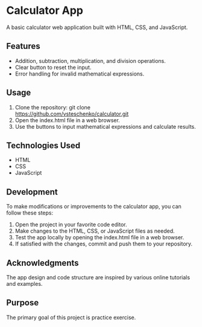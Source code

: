 Calculator App
==============

A basic calculator web application built with HTML, CSS, and JavaScript.

Features
--------

- Addition, subtraction, multiplication, and division operations.
- Clear button to reset the input.
- Error handling for invalid mathematical expressions.

Usage
-----

1. Clone the repository:
git clone https://github.com/vsteschenko/calculator.git
2. Open the index.html file in a web browser.
3. Use the buttons to input mathematical expressions and calculate results.

Technologies Used
------------------

- HTML
- CSS
- JavaScript

Development
------------

To make modifications or improvements to the calculator app, you can follow these steps:

1. Open the project in your favorite code editor.
2. Make changes to the HTML, CSS, or JavaScript files as needed.
3. Test the app locally by opening the index.html file in a web browser.
4. If satisfied with the changes, commit and push them to your repository.

Acknowledgments
---------------

The app design and code structure are inspired by various online tutorials and examples.

Purpose
-------
The primary goal of this project is practice exercise. 